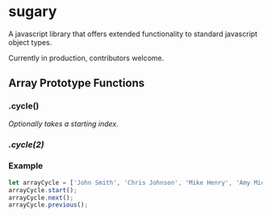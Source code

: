 # sugary

A javascript library that offers extended functionality to standard javascript object types.

Currently in production, contributors welcome.


Array Prototype Functions
---------------------------

### .cycle()

_Optionally takes a starting index._

### _.cycle(2)_

### Example
```javascript
let arrayCycle = ['John Smith', 'Chris Johnson', 'Mike Henry', 'Amy Michelle'].cycle(1);
arrayCycle.start();
arrayCycle.next();
arrayCycle.previous();
```